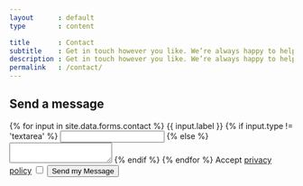 ```yaml
---
layout      : default
type        : content

title       : Contact
subtitle    : Get in touch however you like. We’re always happy to help.
description : Get in touch however you like. We’re always happy to help. Leave us your contact and send us a message.
permalink   : /contact/
---
```


<form action='http://api.mediasmart.io/site/form' method='post'>
  <h2>Send a message</h2>
  {% for input in site.data.forms.contact %}
    <label>{{ input.label }}</label>
    {% if input.type != 'textarea' %}
      <input name='{{ input.name }}' type='{{ input.type }}' required />
    {% else %}
      <textarea name='{{ input.name }}' required></textarea>
    {% endif %}
  {% endfor %}
  <label>Accept <a href='https://www.mediasmart.io/privacy/'>privacy policy</a></label>
  <input name='policy' type='checkbox' required />
  <button class='primary large'>
    <label>Send my Message</label>
  </button>
</form>
